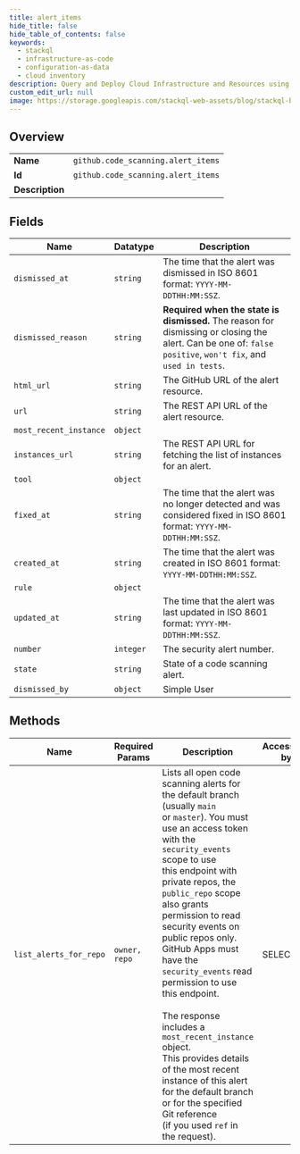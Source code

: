 ```yaml
---
title: alert_items
hide_title: false
hide_table_of_contents: false
keywords:
  - stackql
  - infrastructure-as-code
  - configuration-as-data
  - cloud inventory
description: Query and Deploy Cloud Infrastructure and Resources using SQL
custom_edit_url: null
image: https://storage.googleapis.com/stackql-web-assets/blog/stackql-blog-post-featured-image.png
---
```

  
    

## Overview
<table><tbody>
<tr><td><b>Name</b></td><td><code>github.code_scanning.alert_items</code></td></tr>
<tr><td><b>Id</b></td><td><code>github.code_scanning.alert_items</code></td></tr>
<tr><td><b>Description</b></td><td></td></tr>
</tbody></table>

## Fields
| Name | Datatype | Description |
| ---- | -------- | ----------- |
| `dismissed_at` | `string` | The time that the alert was dismissed in ISO 8601 format: `YYYY-MM-DDTHH:MM:SSZ`. |
| `dismissed_reason` | `string` | **Required when the state is dismissed.** The reason for dismissing or closing the alert. Can be one of: `false positive`, `won't fix`, and `used in tests`. |
| `html_url` | `string` | The GitHub URL of the alert resource. |
| `url` | `string` | The REST API URL of the alert resource. |
| `most_recent_instance` | `object` |  |
| `instances_url` | `string` | The REST API URL for fetching the list of instances for an alert. |
| `tool` | `object` |  |
| `fixed_at` | `string` | The time that the alert was no longer detected and was considered fixed in ISO 8601 format: `YYYY-MM-DDTHH:MM:SSZ`. |
| `created_at` | `string` | The time that the alert was created in ISO 8601 format: `YYYY-MM-DDTHH:MM:SSZ`. |
| `rule` | `object` |  |
| `updated_at` | `string` | The time that the alert was last updated in ISO 8601 format: `YYYY-MM-DDTHH:MM:SSZ`. |
| `number` | `integer` | The security alert number. |
| `state` | `string` | State of a code scanning alert. |
| `dismissed_by` | `object` | Simple User |
## Methods
| Name | Required Params | Description | Accessible by |
| ---- | --------------- | ----------- | ------------- |
| `list_alerts_for_repo` | `owner, repo` | Lists all open code scanning alerts for the default branch (usually `main`<br />or `master`). You must use an access token with the `security_events` scope to use<br />this endpoint with private repos, the `public_repo` scope also grants permission to read<br />security events on public repos only. GitHub Apps must have the `security_events` read<br />permission to use this endpoint.<br /><br />The response includes a `most_recent_instance` object.<br />This provides details of the most recent instance of this alert<br />for the default branch or for the specified Git reference<br />(if you used `ref` in the request). | SELECT |
